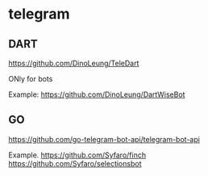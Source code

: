 # telegram


## DART
https://github.com/DinoLeung/TeleDart

ONly for bots

Example: https://github.com/DinoLeung/DartWiseBot


## GO

https://github.com/go-telegram-bot-api/telegram-bot-api

Example. https://github.com/Syfaro/finch
https://github.com/Syfaro/selectionsbot